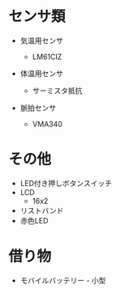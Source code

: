 # センサ類
- 気温用センサ
    - LM61CIZ
    
- 体温用センサ
    - サーミスタ抵抗
    
- 脈拍センサ
    - VMA340

# その他
- LED付き押しボタンスイッチ
- LCD
    - 16x2
- リストバンド
- 赤色LED
# 借り物
- モバイルバッテリー
      - 小型
